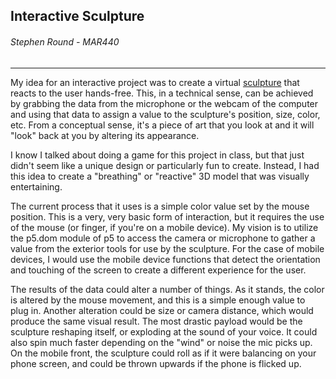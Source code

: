 ## Interactive Sculpture

###### Stephen Round - MAR440

-----------------

My idea for an interactive project was to create a virtual [sculpture](https://stephenround.github.io/MAR440/Sculpture/) that reacts to the user hands-free. This, in a technical sense, can be achieved by grabbing the data from the microphone or the webcam of the computer and using that data to assign a value to the sculpture's position, size, color, etc. From a conceptual sense, it's a piece of art that you look at and it will "look" back at you by altering its appearance.

I know I talked about doing a game for this project in class, but that just didn't seem like a unique design or particularly fun to create. Instead, I had this idea to create a "breathing" or "reactive" 3D model that was visually entertaining.

The current process that it uses is a simple color value set by the mouse position. This is a very, very basic form of interaction, but it requires the use of the mouse (or finger, if you're on a mobile device). My vision is to utilize the p5.dom module of p5 to access the camera or microphone to gather a value from the exterior tools for use by the sculpture. For the case of mobile devices, I would use the mobile device functions that detect the orientation and touching of the screen to create a different experience for the user.

The results of the data could alter a number of things. As it stands, the color is altered by the mouse movement, and this is a simple enough value to plug in. Another alteration could be size or camera distance, which would produce the same visual result. The most drastic payload would be the sculpture reshaping itself, or exploding at the sound of your voice. It could also spin much faster depending on the "wind" or noise the mic picks up. On the mobile front, the sculpture could roll as if it were balancing on your phone screen, and could be thrown upwards if the phone is flicked up.
